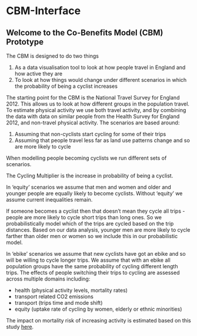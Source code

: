 # CBM-Interface

## Welcome to the Co-Benefits Model (CBM) Prototype

The CBM is designed to do two things

1. As a data visualisation tool to look at how people travel in England and how active they are
2. To look at how things would change under different scenarios in which the probability of being a cyclist increases


The starting point for the CBM is the National Travel Survey for England 2012. This allows us to look at how different groups in the population travel. To estimate physical activity we use both travel activity, and by combining the data with data on similar people from the Health Survey for England 2012, and non-travel physical activity.
The scenarios are based around:
  1. Assuming that non-cyclists start cycling for some of their trips 
  2. Assuming that people travel less far as land use patterns change and so are more likely to cycle

When modelling people becoming cyclists we run different sets of scenarios. 

The Cycling Multiplier is the increase in probability of being a cyclist.

In ‘equity’ scenarios we assume that men and women and older and younger people are equally likely to become cyclists. Without ‘equity’ we assume current inequalities remain.

If someone becomes a cyclist then that doesn’t mean they cycle all trips - people are more likely to cycle short trips than long ones. So we probabilistically model which of the trips are cycled based on the trip distances. Based on our data analysis, younger men are more likely to cycle farther than older men or women so we include this in our probabilistic model.

In ‘ebike’ scenarios we assume that new cyclists have got an ebike and so will be willing to cycle longer trips. We assume that with an ebike all population groups have the same probability of cycling different length trips.
The effects of people switching their trips to cycling are assessed across multiple domains including:
* health (physical activity levels, mortality rates)
* transport related CO2 emissions
* transport (trips time and mode shift)
* equity (uptake rate of cycling by women, elderly or ethnic minorities)

The impact on mortality risk of increasing activity is estimated based on this study [here](http://www.thelancet.com/journals/lancet/article/PIIS0140-6736%2811%2960749-6/abstract).
